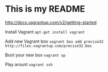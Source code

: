 # This is my README

http://docs.vagrantup.com/v2/getting-started

Install Vagrant `apt-get install vagrant`

Add new Vagrant box `vagrant box add precise32  http://files.vagrantup.com/precise32.box`

Boot your new box `vagrant up`

Play arount `vagrant ssh`
